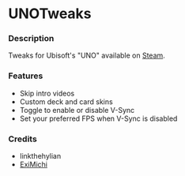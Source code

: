 # UNOTweaks

### Description
Tweaks for Ubisoft's "UNO" available on [Steam](https://store.steampowered.com/app/470220/UNO/).

### Features
- Skip intro videos
- Custom deck and card skins
- Toggle to enable or disable V-Sync
- Set your preferred FPS when V-Sync is disabled

### Credits
- linkthehylian
- [ExiMichi](https://github.com/ExiMichi)
